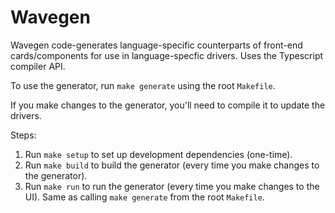 # Wavegen

Wavegen code-generates language-specific counterparts of front-end cards/components for use in language-specfic drivers. Uses the Typescript compiler API.

To use the generator, run `make generate` using the root `Makefile`.

If you make changes to the generator, you'll need to compile it to update the drivers.

Steps: 
1. Run `make setup` to set up development dependencies (one-time).
2. Run `make build` to build the generator (every time you make changes to the generator).
3. Run `make run` to run the generator (every time you make changes to the UI). Same as calling `make generate` from the root `Makefile`.